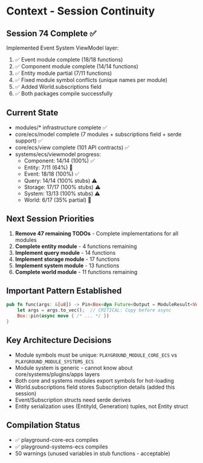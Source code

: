 # Context - Session Continuity

## Session 74 Complete ✅
Implemented Event System ViewModel layer:
1. ✅ Event module complete (18/18 functions)
2. ✅ Component module complete (14/14 functions)
3. ✅ Entity module partial (7/11 functions)
4. ✅ Fixed module symbol conflicts (unique names per module)
5. ✅ Added World.subscriptions field
6. ✅ Both packages compile successfully

## Current State
- modules/* infrastructure complete ✅
- core/ecs/model complete (7 modules + subscriptions field + serde support) ✅
- core/ecs/view complete (101 API contracts) ✅
- systems/ecs/viewmodel progress:
  - Component: 14/14 (100%) ✅
  - Entity: 7/11 (64%) 🔄
  - Event: 18/18 (100%) ✅
  - Query: 14/14 (100% stubs) ⚠️
  - Storage: 17/17 (100% stubs) ⚠️
  - System: 13/13 (100% stubs) ⚠️
  - World: 6/17 (35% partial) 🔄

## Next Session Priorities
1. **Remove 47 remaining TODOs** - Complete implementations for all modules
2. **Complete entity module** - 4 functions remaining
3. **Implement query module** - 14 functions
4. **Implement storage module** - 17 functions
5. **Implement system module** - 13 functions
6. **Complete world module** - 11 functions remaining

## Important Pattern Established
```rust
pub fn func(args: &[u8]) -> Pin<Box<dyn Future<Output = ModuleResult<Vec<u8>>> + Send>> {
    let args = args.to_vec();  // CRITICAL: Copy before async
    Box::pin(async move { /* ... */ })
}
```

## Key Architecture Decisions
- Module symbols must be unique: `PLAYGROUND_MODULE_CORE_ECS` vs `PLAYGROUND_MODULE_SYSTEMS_ECS`
- Module system is generic - cannot know about core/systems/plugins/apps layers
- Both core and systems modules export symbols for hot-loading
- World.subscriptions field stores Subscription details (added this session)
- Event/Subscription structs need serde derives
- Entity serialization uses (EntityId, Generation) tuples, not Entity struct

## Compilation Status
- ✅ playground-core-ecs compiles
- ✅ playground-systems-ecs compiles
- 50 warnings (unused variables in stub functions - acceptable)
